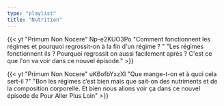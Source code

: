 ```yaml
---
type: "playlist"
title: "Nutrition"
---
```



{{< yt "Primum Non Nocere" Np-e2KUO3Po "Comment fonctionnent les régimes et pourquoi regrossit-on à la fin d'un régime ? " "Les régimes fonctionnent ils ? Pourquoi regrossit on aussi facilement après ? C'est ce que l'on va voir dans ce nouvel épisode." >}}

{{< yt "Primum Non Nocere" uK6ofbYxzXI "Que mange-t-on et à quoi cela sert-il ?" "Bon les régimes c’est bien mais que sait-on des nutriments et de la composition corporelle. Et bien nous allons voir ça dans ce nouvel épisode de Pour Aller Plus Loin" >}}
